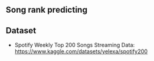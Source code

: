 ## Song rank predicting 

## Dataset

* Spotify Weekly Top 200 Songs Streaming Data: https://www.kaggle.com/datasets/yelexa/spotify200
